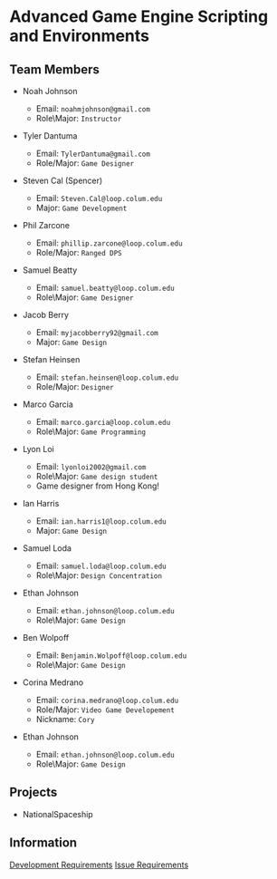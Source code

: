 # Advanced Game Engine Scripting and Environments

## Team Members

- Noah Johnson
    - Email: `noahmjohnson@gmail.com`
    - Role\Major: `Instructor`
    
- Tyler Dantuma
    - Email: `TylerDantuma@gmail.com`
    - Role/Major: `Game Designer`

- Steven Cal (Spencer)
   - Email: `Steven.Cal@loop.colum.edu`
   - Major: `Game Development`

- Phil Zarcone
    - Email: `phillip.zarcone@loop.colum.edu`
    - Role/Major: `Ranged DPS`
    
- Samuel Beatty
   - Email: `samuel.beatty@loop.colum.edu`
   - Role\Major: `Game Designer`

- Jacob Berry
    - Email: `myjacobberry92@gmail.com`
    - Major: `Game Design`
    
- Stefan Heinsen
    - Email: `stefan.heinsen@loop.colum.edu`
    - Role/Major: `Designer`

- Marco Garcia
    - Email: `marco.garcia@loop.colum.edu`
    - Role\Major: `Game Programming`

- Lyon Loi
    - Email: `lyonloi2002@gmail.com`
    - Role\Major: `Game design student`
    - Game designer from Hong Kong!

- Ian Harris
    - Email: `ian.harris1@loop.colum.edu`
    - Major: `Game Design`

- Samuel Loda
    - Email: `samuel.loda@loop.colum.edu`
    - Role\Major: `Design Concentration`

- Ethan Johnson
    - Email: `ethan.johnson@loop.colum.edu`
    - Role\Major: `Game Design`

- Ben Wolpoff
	- Email: `Benjamin.Wolpoff@loop.colum.edu`
	- Role\Major: `Game Design`

- Corina Medrano
    - Email: `corina.medrano@loop.colum.edu`
    - Role/Major: `Video Game Developement`
    - Nickname: `Cory`

- Ethan Johnson
    - Email: `ethan.johnson@loop.colum.edu`
    - Role\Major: `Game Design`

## Projects
- NationalSpaceship <a href="https://github.com/IAMColumbia/NationalSpaceship.git"><i class="fa fa-git-square"></i></a>

## Information
<a href="development.md" title="Development">Development Requirements</a>
<a href="issue_requirements.md" title="Issue Requirements">Issue Requirements</a>
